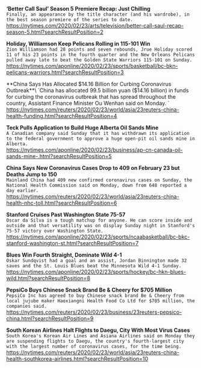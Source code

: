 **‘Better Call Saul’ Season 5 Premiere Recap: Just Chilling**\
`Finally, an appearance by the title character (and his wardrobe), in the best season premiere of the series to date.`\
https://nytimes.com/2020/02/23/arts/television/better-call-saul-recap-season-5.html?searchResultPosition=2

**Holiday, Williamson Keep Pelicans Rolling in 115-101 Win**\
`Zion Williamson had 28 points and seven rebounds, Jrue Holiday scored 11 of his 23 points in the fourth quarter and the New Orleans Pelicans pulled away late to beat the Golden State Warriors 115-101 on Sunday.`\
https://nytimes.com/aponline/2020/02/23/sports/basketball/bc-bkn-pelicans-warriors.html?searchResultPosition=3

**China Says Has Allocated $14.16 Billion for Curbing Coronavirus Outbreak**\
`China has allocated 99.5 billion yuan ($14.16 billion) in funds for curbing the coronavirus outbreak that has spread throughout the country, Assistant Finance Minister Ou Wenhan said on Monday. `\
https://nytimes.com/reuters/2020/02/23/world/asia/23reuters-china-health-funding.html?searchResultPosition=4

**Teck Pulls Application to Build Huge Alberta Oil Sands Mine**\
`A Canadian company said Sunday that it has withdrawn its application to the federal government to approve a huge open-pit oil sands mine in Alberta. `\
https://nytimes.com/aponline/2020/02/23/business/ap-cn-canada-oil-sands-mine-.html?searchResultPosition=5

**China Says New Coronavirus Cases Drop to 409 on February 23 but Deaths Jump to 150**\
`Mainland China had 409 new confirmed coronavirus cases on Sunday, the National Health Commission said on Monday, down from 648 reported a day earlier. `\
https://nytimes.com/reuters/2020/02/23/world/asia/23reuters-china-health-nhc-toll.html?searchResultPosition=6

**Stanford Cruises Past Washington State 75-57**\
`Oscar da Silva is a tough matchup for anyone. He can score inside and outside and that versatility was on display Sunday night in Stanford's 75-57 victory over Washington State. `\
https://nytimes.com/aponline/2020/02/23/sports/ncaabasketball/bc-bkc-stanford-washington-st.html?searchResultPosition=7

**Blues Win Fourth Straight, Dominate Wild 4-1**\
`Oskar Sundqvist had a goal and an assist, Jordan Binnington made 32 saves and the St. Louis Blues beat the Minnesota Wild 4-1 Sunday.`\
https://nytimes.com/aponline/2020/02/23/sports/hockey/bc-hkn-blues-wild.html?searchResultPosition=8

**PepsiCo Buys Chinese Snack Brand Be & Cheery for $705 Million**\
`PepsiCo Inc has agreed to buy Chinese snack brand Be & Cheery from local jujube maker Haoxiangni Health Food Co Ltd for $705 million, the companies said.`\
https://nytimes.com/reuters/2020/02/23/business/23reuters-pepsico-china.html?searchResultPosition=9

**South Korean Airlines Halt Flights to Daegu, City With Most Virus Cases**\
`South Korea's Korean Air Lines and Asiana Airlines said on Monday they are suspending flights to Daegu, the country's fourth-largest city with the largest number of coronavirus cases, for the time being. `\
https://nytimes.com/reuters/2020/02/23/world/asia/23reuters-china-health-southkorea-airlines.html?searchResultPosition=10

